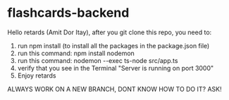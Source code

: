 # flashcards-backend
Hello retards (Amit Dor Itay),
after you git clone this repo, you need to:

1) run npm install (to install all the packages in the package.json file)
2) run this command: npm install nodemon
3) run this command: nodemon --exec ts-node src/app.ts 
4) verify that you see in the Terminal "Server is running on port 3000"
5) Enjoy retards

ALWAYS WORK ON A NEW BRANCH, DONT KNOW HOW TO DO IT? ASK!

